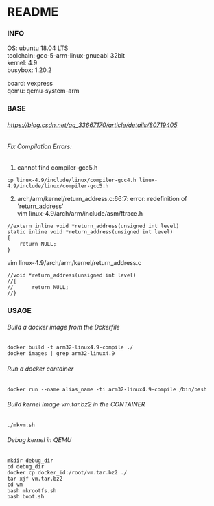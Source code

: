 README
=======
### INFO
OS: ubuntu 18.04 LTS  
toolchain: gcc-5-arm-linux-gnueabi  32bit  
kernel:      4.9  
busybox:   1.20.2  

board: vexpress  
qemu: qemu-system-arm  

### BASE
###### https://blog.csdn.net/qq_33667170/article/details/80719405  

###### Fix Compilation Errors:  
1. cannot find compiler-gcc5.h   
```
cp linux-4.9/include/linux/compiler-gcc4.h linux-4.9/include/linux/compiler-gcc5.h  
```

2. arch/arm/kernel/return_address.c:66:7: error: redefinition of 'return_address'  
vim linux-4.9/arch/arm/include/asm/ftrace.h   
```
//extern inline void *return_address(unsigned int level)  
static inline void *return_address(unsigned int level)  
{  
	return NULL;  
}  
```
vim linux-4.9/arch/arm/kernel/return_address.c   
```
//void *return_address(unsigned int level)  
//{  
//		return NULL;  
//}   
```

### USAGE
###### Build a docker image from the Dckerfile
```
docker build -t arm32-linux4.9-compile ./
docker images | grep arm32-linux4.9
```
###### Run a docker container
```
docker run --name alias_name -ti arm32-linux4.9-compile /bin/bash
```

###### Build kernel image vm.tar.bz2 in the CONTAINER
```
./mkvm.sh
```

###### Debug kernel in QEMU
```
mkdir debug_dir
cd debug_dir
docker cp docker_id:/root/vm.tar.bz2 ./
tar xjf vm.tar.bz2
cd vm
bash mkrootfs.sh 
bash boot.sh 
```
